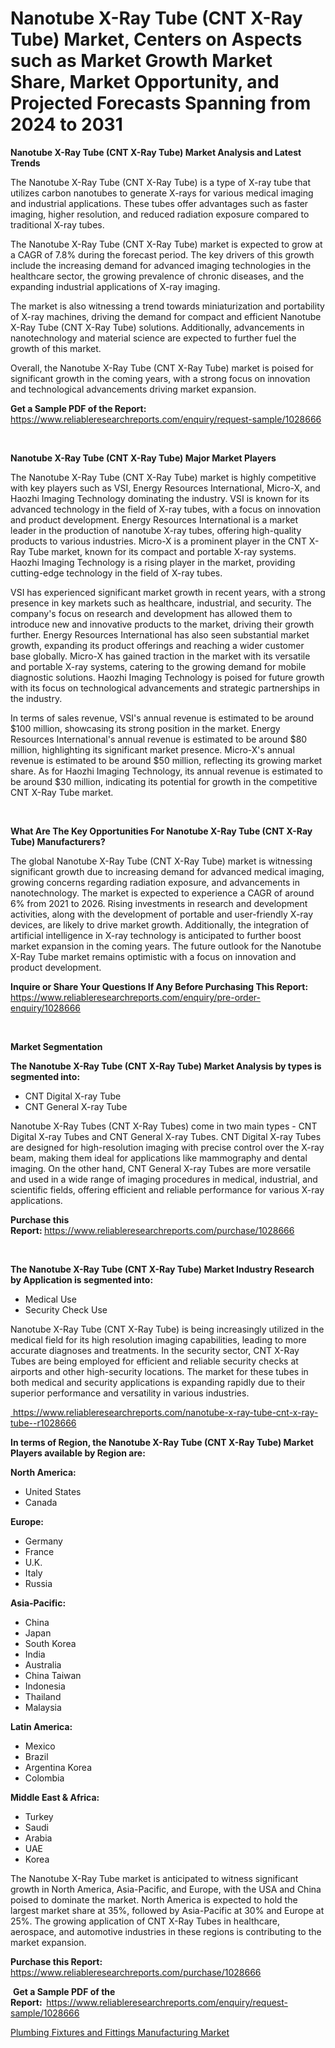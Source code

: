 <p><h1>Nanotube X-Ray Tube (CNT X-Ray Tube) Market, Centers on Aspects such as Market Growth Market Share, Market Opportunity, and Projected Forecasts Spanning from 2024 to 2031</h1></p><p><strong>Nanotube X-Ray Tube (CNT X-Ray Tube) Market Analysis and Latest Trends</strong></p>
<p><p>The Nanotube X-Ray Tube (CNT X-Ray Tube) is a type of X-ray tube that utilizes carbon nanotubes to generate X-rays for various medical imaging and industrial applications. These tubes offer advantages such as faster imaging, higher resolution, and reduced radiation exposure compared to traditional X-ray tubes.</p><p>The Nanotube X-Ray Tube (CNT X-Ray Tube) market is expected to grow at a CAGR of 7.8% during the forecast period. The key drivers of this growth include the increasing demand for advanced imaging technologies in the healthcare sector, the growing prevalence of chronic diseases, and the expanding industrial applications of X-ray imaging.</p><p>The market is also witnessing a trend towards miniaturization and portability of X-ray machines, driving the demand for compact and efficient Nanotube X-Ray Tube (CNT X-Ray Tube) solutions. Additionally, advancements in nanotechnology and material science are expected to further fuel the growth of this market.</p><p>Overall, the Nanotube X-Ray Tube (CNT X-Ray Tube) market is poised for significant growth in the coming years, with a strong focus on innovation and technological advancements driving market expansion.</p></p>
<p><strong>Get a Sample PDF of the Report:&nbsp;</strong> <a href="https://www.reliableresearchreports.com/enquiry/request-sample/1028666">https://www.reliableresearchreports.com/enquiry/request-sample/1028666</a></p>
<p>&nbsp;</p>
<p><strong>Nanotube X-Ray Tube (CNT X-Ray Tube) Major Market Players</strong></p>
<p><p>The Nanotube X-Ray Tube (CNT X-Ray Tube) market is highly competitive with key players such as VSI, Energy Resources International, Micro-X, and Haozhi Imaging Technology dominating the industry. VSI is known for its advanced technology in the field of X-ray tubes, with a focus on innovation and product development. Energy Resources International is a market leader in the production of nanotube X-ray tubes, offering high-quality products to various industries. Micro-X is a prominent player in the CNT X-Ray Tube market, known for its compact and portable X-ray systems. Haozhi Imaging Technology is a rising player in the market, providing cutting-edge technology in the field of X-ray tubes.</p><p>VSI has experienced significant market growth in recent years, with a strong presence in key markets such as healthcare, industrial, and security. The company's focus on research and development has allowed them to introduce new and innovative products to the market, driving their growth further. Energy Resources International has also seen substantial market growth, expanding its product offerings and reaching a wider customer base globally. Micro-X has gained traction in the market with its versatile and portable X-ray systems, catering to the growing demand for mobile diagnostic solutions. Haozhi Imaging Technology is poised for future growth with its focus on technological advancements and strategic partnerships in the industry.</p><p>In terms of sales revenue, VSI's annual revenue is estimated to be around $100 million, showcasing its strong position in the market. Energy Resources International's annual revenue is estimated to be around $80 million, highlighting its significant market presence. Micro-X's annual revenue is estimated to be around $50 million, reflecting its growing market share. As for Haozhi Imaging Technology, its annual revenue is estimated to be around $30 million, indicating its potential for growth in the competitive CNT X-Ray Tube market.</p></p>
<p>&nbsp;</p>
<p><strong>What Are The Key Opportunities For Nanotube X-Ray Tube (CNT X-Ray Tube) Manufacturers?</strong></p>
<p><p>The global Nanotube X-Ray Tube (CNT X-Ray Tube) market is witnessing significant growth due to increasing demand for advanced medical imaging, growing concerns regarding radiation exposure, and advancements in nanotechnology. The market is expected to experience a CAGR of around 6% from 2021 to 2026. Rising investments in research and development activities, along with the development of portable and user-friendly X-ray devices, are likely to drive market growth. Additionally, the integration of artificial intelligence in X-ray technology is anticipated to further boost market expansion in the coming years. The future outlook for the Nanotube X-Ray Tube market remains optimistic with a focus on innovation and product development.</p></p>
<p><strong>Inquire or Share Your Questions If Any Before Purchasing This Report:</strong> <a href="https://www.reliableresearchreports.com/enquiry/pre-order-enquiry/1028666">https://www.reliableresearchreports.com/enquiry/pre-order-enquiry/1028666</a></p>
<p>&nbsp;</p>
<p><strong>Market Segmentation</strong></p>
<p><strong>The Nanotube X-Ray Tube (CNT X-Ray Tube) Market Analysis by types is segmented into:</strong></p>
<p><ul><li>CNT Digital X-ray Tube</li><li>CNT General X-ray Tube</li></ul></p>
<p><p>Nanotube X-Ray Tubes (CNT X-Ray Tubes) come in two main types - CNT Digital X-ray Tubes and CNT General X-ray Tubes. CNT Digital X-ray Tubes are designed for high-resolution imaging with precise control over the X-ray beam, making them ideal for applications like mammography and dental imaging. On the other hand, CNT General X-ray Tubes are more versatile and used in a wide range of imaging procedures in medical, industrial, and scientific fields, offering efficient and reliable performance for various X-ray applications.</p></p>
<p><strong>Purchase this Report:&nbsp;</strong><a href="https://www.reliableresearchreports.com/purchase/1028666">https://www.reliableresearchreports.com/purchase/1028666</a></p>
<p>&nbsp;</p>
<p><strong>The Nanotube X-Ray Tube (CNT X-Ray Tube) Market Industry Research by Application is segmented into:</strong></p>
<p><ul><li>Medical Use</li><li>Security Check Use</li></ul></p>
<p><p>Nanotube X-Ray Tube (CNT X-Ray Tube) is being increasingly utilized in the medical field for its high resolution imaging capabilities, leading to more accurate diagnoses and treatments. In the security sector, CNT X-Ray Tubes are being employed for efficient and reliable security checks at airports and other high-security locations. The market for these tubes in both medical and security applications is expanding rapidly due to their superior performance and versatility in various industries.</p></p>
<p><a href="https://www.reliableresearchreports.com/nanotube-x-ray-tube-cnt-x-ray-tube--r1028666">&nbsp;https://www.reliableresearchreports.com/nanotube-x-ray-tube-cnt-x-ray-tube--r1028666</a></p>
<p><strong>In terms of Region, the Nanotube X-Ray Tube (CNT X-Ray Tube) Market Players available by Region are:</strong></p>
<p>
    <p> <strong> North America: </strong>
        <ul>
            <li>United States</li>
            <li>Canada</li>
        </ul>
        </p> 
    <p> <strong> Europe: </strong>
        <ul>
            <li>Germany</li>
            <li>France</li>
            <li>U.K.</li>
            <li>Italy</li>
            <li>Russia</li>
        </ul>
        </p> 
    <p> <strong> Asia-Pacific: </strong>
        <ul>
            <li>China</li>
            <li>Japan</li>
            <li>South Korea</li>
            <li>India</li>
            <li>Australia</li>
            <li>China Taiwan</li>
            <li>Indonesia</li>
            <li>Thailand</li>
            <li>Malaysia</li>
        </ul>
        </p> 
    <p> <strong> Latin America: </strong>
        <ul>
            <li>Mexico</li>
            <li>Brazil</li>
            <li>Argentina Korea</li>
            <li>Colombia</li>
        </ul>
        </p> 
    <p> <strong> Middle East & Africa: </strong>
        <ul>
            <li>Turkey</li>
            <li>Saudi</li>
            <li>Arabia</li>
            <li>UAE</li>
            <li>Korea</li>
        </ul>
    </p>
    </p>
<p><p>The Nanotube X-Ray Tube market is anticipated to witness significant growth in North America, Asia-Pacific, and Europe, with the USA and China poised to dominate the market. North America is expected to hold the largest market share at 35%, followed by Asia-Pacific at 30% and Europe at 25%. The growing application of CNT X-Ray Tubes in healthcare, aerospace, and automotive industries in these regions is contributing to the market expansion.</p></p>
<p><strong>Purchase this Report: </strong><a href="https://www.reliableresearchreports.com/purchase/1028666">https://www.reliableresearchreports.com/purchase/1028666</a></p>
<p>&nbsp;<strong>Get a Sample PDF of the Report:&nbsp;&nbsp;</strong><a href="https://www.reliableresearchreports.com/enquiry/request-sample/1028666">https://www.reliableresearchreports.com/enquiry/request-sample/1028666</a></p>
<p><strong></strong></p>
<p><p><a href="https://github.com/jakobeblake56/Market-Research-Report-List-1/blob/main/plumbing-fixtures-and-fittings-manufacturing-market.md">Plumbing Fixtures and Fittings Manufacturing Market</a></p></p>